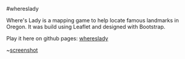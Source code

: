 #whereslady

Where's Lady is a mapping game to help locate famous landmarks in Oregon.  It was build using Leaflet and designed with Bootstrap.

Play it here on github pages: [whereslady](http://tannerjt.github.io/whereslady)

~[screenshot](./images/screenshot.png)

